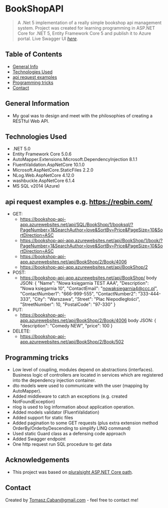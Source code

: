 # BookShopAPI

> A .Net 5 implementation of a really simple bookshop api management system. Project was created for learning programming in ASP.NET Core for .NET 5, Entity Framework Core 5 and publish it to Azure portal.
> Live Swagger UI [_here_](https://bookshop-api-app.azurewebsites.net/swagger/index.html). 

## Table of Contents
* [General Info](#general-information)
* [Technologies Used](#technologies-used)
* [api request examples](#api-request-examples)
* [Programming tricks](#programming-tricks)
* [Contact](#contact)

## General Information
- My goal was to design and meet with the philosophies of creating a RESTful Web API.

## Technologies Used
- .NET 5.0 
- Entity Framework Core 5.0.6
- AutoMapper.Extensions.Microsoft.DependencyInjection 8.1.1
- FluentValidation.AspNetCore 10.1.0
- Microsoft.AspNetCore.StaticFiles 2.2.0
- NLog.Web.AspNetCore 4.12.0
- washbuckle.AspNetCore 6.1.4
- MS SQL v2014 (Azure)

## api request examples e.g. https://reqbin.com/
- GET:
  - https://bookshop-api-app.azurewebsites.net/api/SQL/BookShop/1/booksql/?PageNumber=1&SearchAuthor=love&SortBy=Price&PageSize=10&SortDirection=ASC
  - https://bookshop-api-app.azurewebsites.net/api/BookShop/1/book/?PageNumber=1&SearchAuthor=love&SortBy=Price&PageSize=10&SortDirection=ASC
  - https://bookshop-api-app.azurewebsites.net/api/BookShop/2/Book/4006
  - https://bookshop-api-app.azurewebsites.net/api/BookShop/2
- POST:
  - https://bookshop-api-app.azurewebsites.net/api/BookShop/
  body JSON:
{
    "Name": "Nowa księgarnia TEST AAA",
    "Description": "Nowa księgarnia 10",
    "ContactEmail": "nowaksiegarnia4@ccc.pl",
    "ContactNumber1": "666-999-555",
    "ContactNumber2": "333-444-333",
    "City": "Warszawa",
    "Street": "Plac Niepodległości",
    "StreetNumber": 10,
    "PostalCode": "97-330"
}
- PUT:
  - https://bookshop-api-app.azurewebsites.net/api/BookShop/2/Book/4006
   body JSON:
{
    "description": "Comedy NEW",
    "price": 100
}
- DELETE:
  - https://bookshop-api-app.azurewebsites.net/api/BookShop/2/Book/502

## Programming tricks
- Low level of coupling, modules depend on abstractions (interfaces). Business logic of controllers are located in services which are registered into the dependency injection container.
- dto models were used to communicate with the user (mapping by AutoMapper). 
- Added middleware to catch an exceptions (e.g. created NotFoundException)
- nlog is used to log information about application operation.
- Added models validator (FluentValidation)
- Added support for static files 
- Added pagination to some GET requests (plus extra extension method OrderBy/OrderbyDescending to simplify LINQ command)
- Used static Guard class as a defensing code approach
- Added Swagger endpoint
- One http request run SQL procedure to get data

## Acknowledgements
- This project was based on [pluralsight ASP.NET Core path](https://app.pluralsight.com/paths/skills/aspnet-core).

## Contact
Created by Tomasz.Caban@gmail.com - feel free to contact me!
